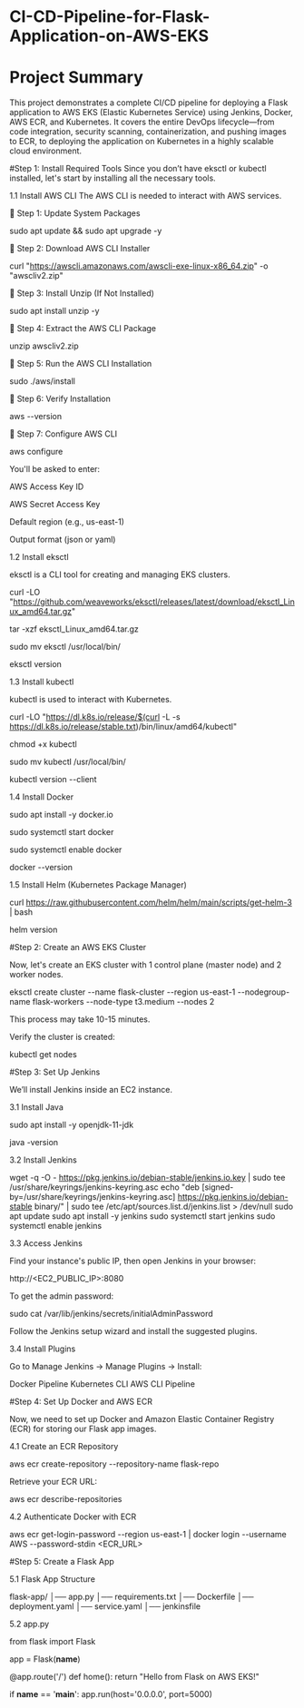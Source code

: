 # CI-CD-Pipeline-for-Flask-Application-on-AWS-EKS

# Project Summary

This project demonstrates a complete CI/CD pipeline for deploying a Flask application to AWS EKS (Elastic Kubernetes Service) using Jenkins, Docker, AWS ECR, and Kubernetes. It covers the entire DevOps lifecycle—from code integration, security scanning, containerization, and pushing images to ECR, to deploying the application on Kubernetes in a highly scalable cloud environment.


#Step 1: Install Required Tools
Since you don’t have eksctl or kubectl installed, let's start by installing all the necessary tools.

1.1 Install AWS CLI
The AWS CLI is needed to interact with AWS services.

📌 Step 1: Update System Packages

sudo apt update && sudo apt upgrade -y


📌 Step 2: Download AWS CLI Installer

curl "https://awscli.amazonaws.com/awscli-exe-linux-x86_64.zip" -o "awscliv2.zip"


📌 Step 3: Install Unzip (If Not Installed)

sudo apt install unzip -y


📌 Step 4: Extract the AWS CLI Package

unzip awscliv2.zip


📌 Step 5: Run the AWS CLI Installation

sudo ./aws/install


📌 Step 6: Verify Installation

aws --version

📌 Step 7: Configure AWS CLI

aws configure

You'll be asked to enter:

AWS Access Key ID

AWS Secret Access Key

Default region (e.g., us-east-1)

Output format (json or yaml)



1.2 Install eksctl

eksctl is a CLI tool for creating and managing EKS clusters.


curl -LO "https://github.com/weaveworks/eksctl/releases/latest/download/eksctl_Linux_amd64.tar.gz"

tar -xzf eksctl_Linux_amd64.tar.gz

sudo mv eksctl /usr/local/bin/

eksctl version



1.3 Install kubectl

kubectl is used to interact with Kubernetes.


curl -LO "https://dl.k8s.io/release/$(curl -L -s https://dl.k8s.io/release/stable.txt)/bin/linux/amd64/kubectl"

chmod +x kubectl

sudo mv kubectl /usr/local/bin/

kubectl version --client

1.4 Install Docker

sudo apt install -y docker.io

sudo systemctl start docker

sudo systemctl enable docker

docker --version


1.5 Install Helm (Kubernetes Package Manager)

curl https://raw.githubusercontent.com/helm/helm/main/scripts/get-helm-3 | bash

helm version



#Step 2: Create an AWS EKS Cluster

Now, let's create an EKS cluster with 1 control plane (master node) and 2 worker nodes.

eksctl create cluster --name flask-cluster --region us-east-1 --nodegroup-name flask-workers --node-type t3.medium --nodes 2

This process may take 10-15 minutes.


Verify the cluster is created:

kubectl get nodes


#Step 3: Set Up Jenkins

We’ll install Jenkins inside an EC2 instance.

3.1 Install Java

sudo apt install -y openjdk-11-jdk

java -version

3.2 Install Jenkins

wget -q -O - https://pkg.jenkins.io/debian-stable/jenkins.io.key | sudo tee /usr/share/keyrings/jenkins-keyring.asc
echo "deb [signed-by=/usr/share/keyrings/jenkins-keyring.asc] https://pkg.jenkins.io/debian-stable binary/" | sudo tee /etc/apt/sources.list.d/jenkins.list > /dev/null
sudo apt update
sudo apt install -y jenkins
sudo systemctl start jenkins
sudo systemctl enable jenkins


3.3 Access Jenkins

Find your instance's public IP, then open Jenkins in your browser:

http://<EC2_PUBLIC_IP>:8080


To get the admin password:

sudo cat /var/lib/jenkins/secrets/initialAdminPassword

Follow the Jenkins setup wizard and install the suggested plugins.

3.4 Install Plugins

Go to Manage Jenkins → Manage Plugins → Install:

Docker Pipeline
Kubernetes CLI
AWS CLI
Pipeline


#Step 4: Set Up Docker and AWS ECR

Now, we need to set up Docker and Amazon Elastic Container Registry (ECR) for storing our Flask app images.

4.1 Create an ECR Repository

aws ecr create-repository --repository-name flask-repo

Retrieve your ECR URL:

aws ecr describe-repositories

4.2 Authenticate Docker with ECR

aws ecr get-login-password --region us-east-1 | docker login --username AWS --password-stdin <ECR_URL>


#Step 5: Create a Flask App

5.1 Flask App Structure

flask-app/
│── app.py
│── requirements.txt
│── Dockerfile
│── deployment.yaml
│── service.yaml
│── jenkinsfile

5.2 app.py

from flask import Flask

app = Flask(__name__)

@app.route('/')
def home():
    return "Hello from Flask on AWS EKS!"

if __name__ == '__main__':
    app.run(host='0.0.0.0', port=5000)




